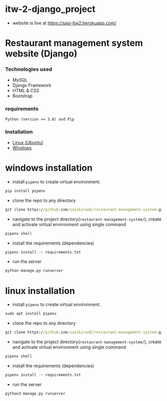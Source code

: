 # itw-2-django_project
- website is live at https://sasi-itw2.herokuapp.com/
# Restaurant management system website (Django)

### Technologies used
- MySQL
- Django Framework
- HTML & CSS
- Bootstrap

### requirements 
`Python (version >= 3.8) and Pip`

### Installation
- [Linux (Ubuntu)](#linux-installation)
- [Windows](#windows-installation)

# windows installation

- install `pipenv` to create virtual environment.

```cmd
pip install pipenv
```
- clone the repo to any directory

```cmd
git clone https://github.com/sasikiranE/restaurant-management-system.git
```


- navigate to the project directory(`restaurant-management-system/`), create and activate virtual environment using single command

```cmd
pipenv shell
```

- install the requirements (dependencies)

```cmd
pipenv install -r requirements.txt
```

- run the server

```cmd
python manage.py runserver
```

# linux installation

- install `pipenv` to create virtual environment.

```cmd
sudo apt install pipenv
```
- clone the repo to any directory

```cmd
git clone https://github.com/sasikiranE/restaurant-management-system.git
```


- navigate to the project directory(`restaurant-management-system/`), create and activate virtual environment using single command

```cmd
pipenv shell
```

- install the requirements (dependencies)

```cmd
pipenv install -r requirements.txt
```

- run the server

```cmd
python3 manage.py runserver
```
